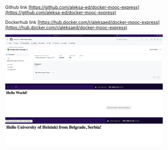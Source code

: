 Github link [https://github.com/aleksa-ed/docker-mooc-express](https://github.com/aleksa-ed/docker-mooc-express)

Dockerhub link [https://hub.docker.com/r/aleksaed/docker-mooc-express](https://hub.docker.com/r/aleksaed/docker-mooc-express)

![ex-3.01-1.png](ex-3.01-1.png)
![ex-3.01-2.png](ex-3.01-2.png)
![ex-3.01-3.png](ex-3.01-3.png)
